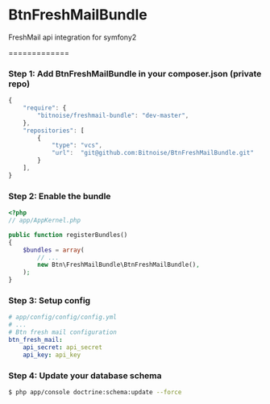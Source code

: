 BtnFreshMailBundle
==================

FreshMail api integration for symfony2

=============

### Step 1: Add BtnFreshMailBundle in your composer.json (private repo)

```js
{
    "require": {
        "bitnoise/freshmail-bundle": "dev-master",
    },
    "repositories": [
        {
            "type": "vcs",
            "url":  "git@github.com:Bitnoise/BtnFreshMailBundle.git"
        }
    ],
}
```

### Step 2: Enable the bundle

``` php
<?php
// app/AppKernel.php

public function registerBundles()
{
    $bundles = array(
        // ...
        new Btn\FreshMailBundle\BtnFreshMailBundle(),
    );
}
```

### Step 3: Setup config

``` yml
# app/config/config/config.yml
# ...
# Btn fresh mail configuration
btn_fresh_mail:
    api_secret: api_secret
    api_key: api_key

```

### Step 4: Update your database schema

``` bash
$ php app/console doctrine:schema:update --force
```
